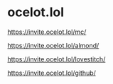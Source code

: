 # ocelot.lol

https://invite.ocelot.lol/mc/

https://invite.ocelot.lol/almond/

https://invite.ocelot.lol/lovestitch/

https://invite.ocelot.lol/github/
